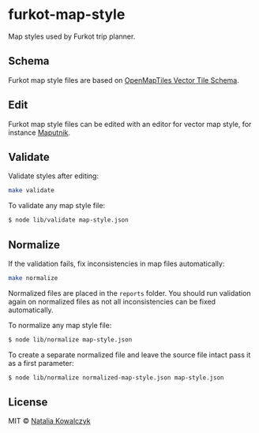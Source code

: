 
# furkot-map-style

Map styles used by Furkot trip planner.

## Schema

Furkot map style files are based on [OpenMapTiles Vector Tile Schema].
 
## Edit

Furkot map style files can be edited with an editor for vector map style, for instance [Maputnik].

## Validate

Validate styles after editing:

```sh
make validate
```

To validate any map style file:

```sh
$ node lib/validate map-style.json
```

## Normalize

If the validation fails, fix inconsistencies in map files automatically:

```sh
make normalize
```

Normalized files are placed in the `reports` folder. You should run validation again on normalized files as not all inconsistencies can be fixed automatically.

To normalize any map style file:

```sh
$ node lib/normalize map-style.json
```

To create a separate normalized file and leave the source file intact pass it as a first parameter:

```sh
$ node lib/normalize normalized-map-style.json map-style.json
```

## License

MIT © [Natalia Kowalczyk](https://melitele.me)

[Maputnik]: https://maputnik.github.io/editor
[OpenMapTiles Vector Tile Schema]: https://openmaptiles.org/schema/
